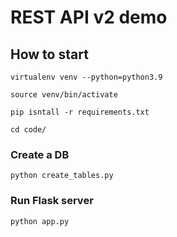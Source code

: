 # REST API v2 demo

## How to start

```
virtualenv venv --python=python3.9
```

```
source venv/bin/activate
```

```
pip isntall -r requirements.txt
```

```
cd code/
```

### Create a DB
```
python create_tables.py
```

### Run Flask server
```
python app.py
```

